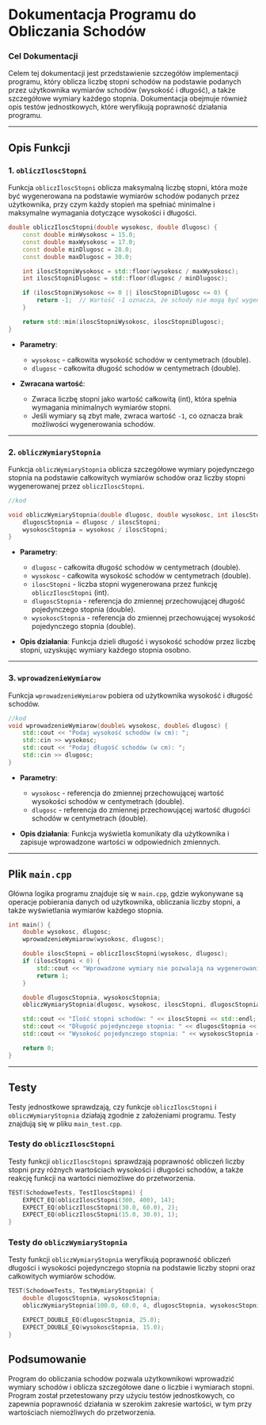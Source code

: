 # Dokumentacja Programu do Obliczania Schodów

### Cel Dokumentacji

Celem tej dokumentacji jest przedstawienie szczegółów implementacji programu, który oblicza liczbę stopni schodów na podstawie podanych przez użytkownika wymiarów schodów (wysokość i długość), a także szczegółowe wymiary każdego stopnia. Dokumentacja obejmuje również opis testów jednostkowych, które weryfikują poprawność działania programu.

---

## Opis Funkcji

### 1. `obliczIloscStopni`

Funkcja `obliczIloscStopni` oblicza maksymalną liczbę stopni, która może być wygenerowana na podstawie wymiarów schodów podanych przez użytkownika, przy czym każdy stopień ma spełniać minimalne i maksymalne wymagania dotyczące wysokości i długości.

```cpp
double obliczIloscStopni(double wysokosc, double dlugosc) {
    const double minWysokosc = 15.0;
    const double maxWysokosc = 17.0;
    const double minDlugosc = 28.0;
    const double maxDlugosc = 30.0;

    int iloscStopniWysokosc = std::floor(wysokosc / maxWysokosc);
    int iloscStopniDlugosc = std::floor(dlugosc / minDlugosc);

    if (iloscStopniWysokosc <= 0 || iloscStopniDlugosc <= 0) {
        return -1;  // Wartość -1 oznacza, że schody nie mogą być wygenerowane
    }

    return std::min(iloscStopniWysokosc, iloscStopniDlugosc);
}

```

- **Parametry**:
  - `wysokosc` - całkowita wysokość schodów w centymetrach (double).
  - `dlugosc` - całkowita długość schodów w centymetrach (double).

- **Zwracana wartość**:
  - Zwraca liczbę stopni jako wartość całkowitą (int), która spełnia wymagania minimalnych wymiarów stopni. 
  - Jeśli wymiary są zbyt małe, zwraca wartość `-1`, co oznacza brak możliwości wygenerowania schodów.

---

### 2. `obliczWymiaryStopnia`

Funkcja `obliczWymiaryStopnia` oblicza szczegółowe wymiary pojedynczego stopnia na podstawie całkowitych wymiarów schodów oraz liczby stopni wygenerowanej przez `obliczIloscStopni`.

```cpp
//kod

void obliczWymiaryStopnia(double dlugosc, double wysokosc, int iloscStopni, double& dlugoscStopnia, double& wysokoscStopnia) {
    dlugoscStopnia = dlugosc / iloscStopni;
    wysokoscStopnia = wysokosc / iloscStopni;
}
```

- **Parametry**:
  - `dlugosc` - całkowita długość schodów w centymetrach (double).
  - `wysokosc` - całkowita wysokość schodów w centymetrach (double).
  - `iloscStopni` - liczba stopni wygenerowana przez funkcję `obliczIloscStopni` (int).
  - `dlugoscStopnia` - referencja do zmiennej przechowującej długość pojedynczego stopnia (double).
  - `wysokoscStopnia` - referencja do zmiennej przechowującej wysokość pojedynczego stopnia (double).

- **Opis działania**:
  Funkcja dzieli długość i wysokość schodów przez liczbę stopni, uzyskując wymiary każdego stopnia osobno.

---

### 3. `wprowadzenieWymiarow`

Funkcja `wprowadzenieWymiarow` pobiera od użytkownika wysokość i długość schodów.

```cpp
//kod
void wprowadzenieWymiarow(double& wysokosc, double& dlugosc) {
    std::cout << "Podaj wysokość schodów (w cm): ";
    std::cin >> wysokosc;
    std::cout << "Podaj długość schodów (w cm): ";
    std::cin >> dlugosc;
}
```

- **Parametry**:
  - `wysokosc` - referencja do zmiennej przechowującej wartość wysokości schodów w centymetrach (double).
  - `dlugosc` - referencja do zmiennej przechowującej wartość długości schodów w centymetrach (double).

- **Opis działania**:
  Funkcja wyświetla komunikaty dla użytkownika i zapisuje wprowadzone wartości w odpowiednich zmiennych.

---

## Plik `main.cpp`

Główna logika programu znajduje się w `main.cpp`, gdzie wykonywane są operacje pobierania danych od użytkownika, obliczania liczby stopni, a także wyświetlania wymiarów każdego stopnia.

```cpp
int main() {
    double wysokosc, dlugosc;
    wprowadzenieWymiarow(wysokosc, dlugosc);

    double iloscStopni = obliczIloscStopni(wysokosc, dlugosc);
    if (iloscStopni < 0) {
        std::cout << "Wprowadzone wymiary nie pozwalają na wygenerowanie schodów." << std::endl;
        return 1;
    }

    double dlugoscStopnia, wysokoscStopnia;
    obliczWymiaryStopnia(dlugosc, wysokosc, iloscStopni, dlugoscStopnia, wysokoscStopnia);

    std::cout << "Ilość stopni schodów: " << iloscStopni << std::endl;
    std::cout << "Długość pojedynczego stopnia: " << dlugoscStopnia << " cm" << std::endl;
    std::cout << "Wysokość pojedynczego stopnia: " << wysokoscStopnia << " cm" << std::endl;

    return 0;
}
```

---

## Testy

Testy jednostkowe sprawdzają, czy funkcje `obliczIloscStopni` i `obliczWymiaryStopnia` działają zgodnie z założeniami programu. Testy znajdują się w pliku `main_test.cpp`.

### Testy do `obliczIloscStopni`

Testy funkcji `obliczIloscStopni` sprawdzają poprawność obliczeń liczby stopni przy różnych wartościach wysokości i długości schodów, a także reakcję funkcji na wartości niemożliwe do przetworzenia.

```cpp
TEST(SchodoweTests, TestIloscStopni) {
    EXPECT_EQ(obliczIloscStopni(300, 400), 14);
    EXPECT_EQ(obliczIloscStopni(30.0, 60.0), 2);
    EXPECT_EQ(obliczIloscStopni(15.0, 30.0), 1);
}
```

### Testy do `obliczWymiaryStopnia`

Testy funkcji `obliczWymiaryStopnia` weryfikują poprawność obliczeń długości i wysokości pojedynczego stopnia na podstawie liczby stopni oraz całkowitych wymiarów schodów.

```cpp
TEST(SchodoweTests, TestWymiaryStopnia) {
    double dlugoscStopnia, wysokoscStopnia;
    obliczWymiaryStopnia(100.0, 60.0, 4, dlugoscStopnia, wysokoscStopnia);

    EXPECT_DOUBLE_EQ(dlugoscStopnia, 25.0);
    EXPECT_DOUBLE_EQ(wysokoscStopnia, 15.0);
}
```
## Podsumowanie

Program do obliczania schodów pozwala użytkownikowi wprowadzić wymiary schodów i oblicza szczegółowe dane o liczbie i wymiarach stopni. Program został przetestowany przy użyciu testów jednostkowych, co zapewnia poprawność działania w szerokim zakresie wartości, w tym przy wartościach niemożliwych do przetworzenia.
